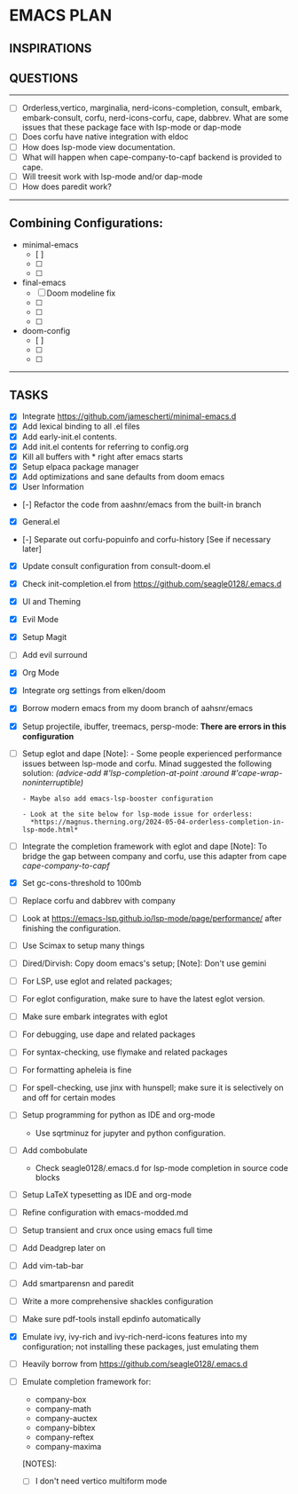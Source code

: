 # EMACS PLAN

## INSPIRATIONS

## QUESTIONS 
---
- [ ] Orderless,vertico, marginalia, nerd-icons-completion, consult, embark, embark-consult, corfu, nerd-icons-corfu, cape, dabbrev. What are some issues that these package face with lsp-mode or dap-mode
- [ ] Does corfu have native integration with eldoc
- [ ] How does lsp-mode view documentation.
- [ ] What will happen when cape-company-to-capf backend is provided to cape.
- [ ] Will treesit work with lsp-mode and/or dap-mode
- [ ] How does paredit work?

---
## Combining Configurations:
- minimal-emacs
  - [ ]
  - [ ]
  - [ ]

- final-emacs
  - [ ] Doom modeline fix
  - [ ]
  - [ ]
  - [ ]

- doom-config
  - [ ]
  - [ ]
  - [ ]

---
## TASKS


- [x] Integrate https://github.com/jamescherti/minimal-emacs.d
- [x] Add lexical binding to all .el files
- [x] Add early-init.el contents.
- [x] Add init.el contents for referring to config.org
- [x] Kill all buffers with \* right after emacs starts
- [x] Setup elpaca package manager
- [x] Add optimizations and sane defaults from doom emacs
- [x] User Information
- [-] Refactor the code from aashnr/emacs from the built-in branch
- [x] General.el
- [-] Separate out corfu-popuinfo and corfu-history [See if necessary later]
- [x] Update consult configuration from consult-doom.el
- [x] Check init-completion.el from https://github.com/seagle0128/.emacs.d
- [x] UI and Theming
- [x] Evil Mode
- [x] Setup Magit
- [ ] Add evil surround
- [x] Org Mode
- [x] Integrate org settings from elken/doom
- [x] Borrow modern emacs from my doom branch of aahsnr/emacs
- [x] Setup projectile, ibuffer, treemacs, persp-mode: **There are errors in this configuration**
- [ ] Setup eglot and dape
      [Note]: - Some people experienced performance issues between lsp-mode and corfu.
      Minad suggested the following solution:
      _(advice-add #'lsp-completion-at-point :around #'cape-wrap-noninterruptible)_

      - Maybe also add emacs-lsp-booster configuration

      - Look at the site below for lsp-mode issue for orderless:
        *https://magnus.therning.org/2024-05-04-orderless-completion-in-lsp-mode.html*

- [ ] Integrate the completion framework with eglot and dape
      [Note]: To bridge the gap between company and corfu, use this adapter from cape
      _cape-company-to-capf_
- [x] Set gc-cons-threshold to 100mb
- [ ] Replace corfu and dabbrev with company
- [ ] Look at https://emacs-lsp.github.io/lsp-mode/page/performance/ after finishing the configuration.
- [ ] Use Scimax to setup many things
- [ ] Dired/Dirvish: Copy doom emacs's setup; [Note]: Don't use gemini
- [ ] For LSP, use eglot and related packages;
- [ ] For eglot configuration, make sure to have the latest eglot version.
- [ ] Make sure embark integrates with eglot
- [ ] For debugging, use dape and related packages
- [ ] For syntax-checking, use flymake and related packages
- [ ] For formatting apheleia is fine
- [ ] For spell-checking, use jinx with hunspell; make sure it is selectively on and off for certain modes
- [ ] Setup programming for python as IDE and org-mode
  - Use sqrtminuz for jupyter and python configuration.
- [ ] Add combobulate
  - Check seagle0128/.emacs.d for lsp-mode completion in source code blocks
- [ ] Setup LaTeX typesetting as IDE and org-mode
- [ ] Refine configuration with emacs-modded.md
- [ ] Setup transient and crux once using emacs full time
- [ ] Add Deadgrep later on
- [ ] Add vim-tab-bar
- [ ] Add smartparensn and paredit
- [ ] Write a more comprehensive shackles configuration
- [ ] Make sure pdf-tools install epdinfo automatically
- [x] Emulate ivy, ivy-rich and ivy-rich-nerd-icons features into my configuration; not installing these packages, just emulating them
- [ ] Heavily borrow from https://github.com/seagle0128/.emacs.d
- [ ] Emulate completion framework for:
  - company-box
  - company-math
  - company-auctex
  - company-bibtex
  - company-reftex
  - company-maxima

  [NOTES]:
  - [ ] I don't need vertico multiform mode
